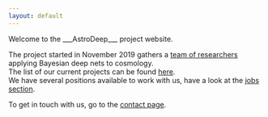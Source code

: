 ```yaml
---
layout: default
---
```


<div class="lead pretty-links">
  Welcome to the ___AstroDeep___ project website.
  
  The project started in November 2019 gathers a [team of researchers](people/) applying Bayesian deep nets to cosmology.  
  The list of our current projects can be found [here](projects/).  
  We have several positions available to work with us, have a look at the [jobs section](jobs/).

  To get in touch with us, go to the [contact page](contact/).
</div>

